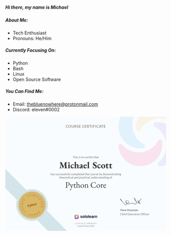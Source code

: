 ##### Hi there, my name is Michael

##### About Me:
- Tech Enthusiast
- Pronouns: He/Him

##### Currently Focusing On:
- Python 
- Bash
- Linux
- Open Source Software

##### You Can Find Me:
- Email: thebluenowhere@protonmail.com
- Discord: eleven#0002

![PythonCert](PythonCert.png)
